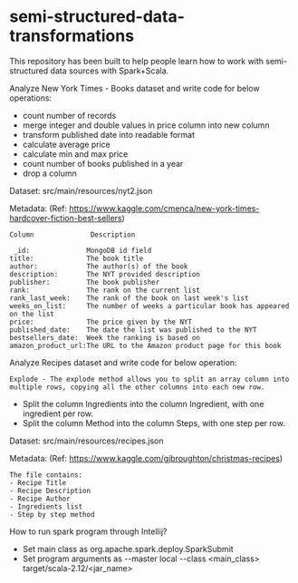 # semi-structured-data-transformations
This repository has been built to help people learn how to work with semi-structured data sources with Spark+Scala.

Analyze New York Times - Books dataset and write code for below operations:
- count number of records
- merge integer and double values in price column into new column
- transform published date into readable format 
- calculate average price
- calculate min and max price
- count number of books published in a year
- drop a column

Dataset: src/main/resources/nyt2.json

Metadata: (Ref: https://www.kaggle.com/cmenca/new-york-times-hardcover-fiction-best-sellers)
    
    Column              Description
    
     _id:              MongoDB id field
    title:             The book title
    author:            The author(s) of the book
    description:       The NYT provided description
    publisher:         The book publisher
    rank:              The rank on the current list
    rank_last_week:    The rank of the book on last week's list
    weeks_on_list:     The number of weeks a particular book has appeared on the list
    price:             The price given by the NYT
    published_date:    The date the list was published to the NYT
    bestsellers_date:  Week the ranking is based on
    amazon_product_url:The URL to the Amazon product page for this book


Analyze Recipes dataset and write code for below operation:

    Explode - The explode method allows you to split an array column into multiple rows, copying all the other columns into each new row.

-  Split the column Ingredients into the column Ingredient, with one ingredient per row.
-  Split the column Method into the column Steps, with one step per row.
  

Dataset: src/main/resources/recipes.json

Metadata: (Ref: https://www.kaggle.com/gjbroughton/christmas-recipes)

    The file contains:
    - Recipe Title
    - Recipe Description
    - Recipe Author
    - Ingredients list
    - Step by step method
    

How to run spark program through Intellij?
- Set main class as 
    org.apache.spark.deploy.SparkSubmit
- Set program arguments as
   --master local --class <main_class> target/scala-2.12/<jar_name>
